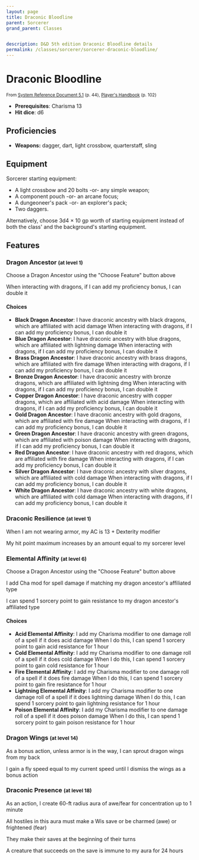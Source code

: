 ```yaml
---
layout: page
title: Draconic Bloodline
parent: Sorcerer
grand_parent: Classes


description: D&D 5th edition Draconic Bloodline details
permalink: /classes/sorcerer/sorcerer-draconic-bloodline/
---
```


# Draconic Bloodline

<small>From <a target="_blank" href="https://media.wizards.com/2016/downloads/DND/SRD-OGL_V5.1.pdf">System Reference Document 5.1</a> (p. 44), <a target="_blank" href="https://dnd.wizards.com/products/tabletop-games/rpg-products/rpg_playershandbook">Player's Handbook</a> (p. 102)</small>

- **Prerequisites**: Charisma 13
- **Hit dice**: d6

## Proficiencies

- **Weapons:** dagger, dart, light crossbow, quarterstaff, sling

## Equipment


Sorcerer starting equipment:

- A light crossbow and 20 bolts -or- any simple weapon;
- A component pouch -or- an arcane focus;
- A dungeoneer's pack -or- an explorer's pack;
- Two daggers.

Alternatively, choose 3d4 × 10 gp worth of starting equipment instead of both the class' and the background's starting equipment.


## Features

### Dragon Ancestor <small>(at level 1)</small>


Choose a Dragon Ancestor using the "Choose Feature" button above

When interacting with dragons, if I can add my proficiency bonus, I can double it
#### Choices
- **Black Dragon Ancestor**: 
   I have draconic ancestry with black dragons, which are affiliated with acid damage
   When interacting with dragons, if I can add my proficiency bonus, I can double it
- **Blue Dragon Ancestor**: 
   I have draconic ancestry with blue dragons, which are affiliated with lightning damage
   When interacting with dragons, if I can add my proficiency bonus, I can double it
- **Brass Dragon Ancestor**: 
   I have draconic ancestry with brass dragons, which are affiliated with fire damage
   When interacting with dragons, if I can add my proficiency bonus, I can double it
- **Bronze Dragon Ancestor**: 
   I have draconic ancestry with bronze dragons, which are affiliated with lightning dmg
   When interacting with dragons, if I can add my proficiency bonus, I can double it
- **Copper Dragon Ancestor**: 
   I have draconic ancestry with copper dragons, which are affiliated with acid damage
   When interacting with dragons, if I can add my proficiency bonus, I can double it
- **Gold Dragon Ancestor**: 
   I have draconic ancestry with gold dragons, which are affiliated with fire damage
   When interacting with dragons, if I can add my proficiency bonus, I can double it
- **Green Dragon Ancestor**: 
   I have draconic ancestry with green dragons, which are affiliated with poison damage
   When interacting with dragons, if I can add my proficiency bonus, I can double it
- **Red Dragon Ancestor**: 
   I have draconic ancestry with red dragons, which are affiliated with fire damage
   When interacting with dragons, if I can add my proficiency bonus, I can double it
- **Silver Dragon Ancestor**: 
   I have draconic ancestry with silver dragons, which are affiliated with cold damage
   When interacting with dragons, if I can add my proficiency bonus, I can double it
- **White Dragon Ancestor**: 
   I have draconic ancestry with white dragons, which are affiliated with cold damage
   When interacting with dragons, if I can add my proficiency bonus, I can double it






### Draconic Resilience <small>(at level 1)</small>


When I am not wearing armor, my AC is 13 + Dexterity modifier

My hit point maximum increases by an amount equal to my sorcerer level



### Elemental Affinity <small>(at level 6)</small>


Choose a Dragon Ancestor using the "Choose Feature" button above

I add Cha mod for spell damage if matching my dragon ancestor's affiliated type

I can spend 1 sorcery point to gain resistance to my dragon ancestor's affiliated type
#### Choices
- **Acid Elemental Affinity**: 
   I add my Charisma modifier to one damage roll of a spell if it does acid damage
   When I do this, I can spend 1 sorcery point to gain acid resistance for 1 hour
- **Cold Elemental Affinity**: 
   I add my Charisma modifier to one damage roll of a spell if it does cold damage
   When I do this, I can spend 1 sorcery point to gain cold resistance for 1 hour
- **Fire Elemental Affinity**: 
   I add my Charisma modifier to one damage roll of a spell if it does fire damage
   When I do this, I can spend 1 sorcery point to gain fire resistance for 1 hour
- **Lightning Elemental Affinity**: 
   I add my Charisma modifier to one damage roll of a spell if it does lightning damage
   When I do this, I can spend 1 sorcery point to gain lightning resistance for 1 hour
- **Poison Elemental Affinity**: 
   I add my Charisma modifier to one damage roll of a spell if it does poison damage
   When I do this, I can spend 1 sorcery point to gain poison resistance for 1 hour






### Dragon Wings <small>(at level 14)</small>


As a bonus action, unless armor is in the way, I can sprout dragon wings from my back

I gain a fly speed equal to my current speed until I dismiss the wings as a bonus action



### Draconic Presence <small>(at level 18)</small>


As an action, I create 60-ft radius aura of awe/fear for concentration up to 1 minute

All hostiles in this aura must make a Wis save or be charmed (awe) or frightened (fear)

They make their saves at the beginning of their turns

A creature that succeeds on the save is immune to my aura for 24 hours


